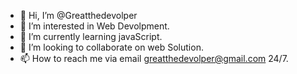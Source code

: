 - 👋 Hi, I’m @Greatthedevolper
- 👀 I’m interested in Web Devolpment.
- 🌱 I’m currently learning javaScript.
- 💞️ I’m looking to collaborate on web Solution.
- 📫 How to reach me via email greatthedevolper@gmail.com 24/7.

<!---
Greatthedevolper/Greatthedevolper is a ✨ special ✨ repository because its `README.md` (this file) appears on your GitHub profile.
You can click the Preview link to take a look at your changes.
--->
